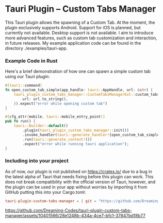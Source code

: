 # Tauri Plugin – Custom Tabs Manager
This Tauri plugin allows the spawning of a Custom Tab. At the moment, the plugin exclusively supports Android. Support for iOS is planned, but currently not available. Desktop support is not available. I aim to introduce more advanced features, such as custom tab customization and interaction, in future releases.
My example application code can be found in the directory ./examples/tauri-app.

### Example Code in Rust
Here's a brief demonstration of how one can spawn a simple custom tab using our Tauri plugin:
```rust
#[tauri::command]
fn open_custom_tab_simple(app_handle: tauri::AppHandle, url: &str) {
    tauri_plugin_custom_tabs_manager::CustomTabsManagerExt::custom_tabs_manager(&app_handle).open_custom_tab_simple(OpenCustomTabSimpleRequest {
        url: url.to_string(),
    }).expect("error while opening custom tab")
}

#[cfg_attr(mobile, tauri::mobile_entry_point)]
pub fn run() {
    tauri::Builder::default()
        .plugin(tauri_plugin_custom_tabs_manager::init())
        .invoke_handler(tauri::generate_handler![open_custom_tab_simple])
        .run(tauri::generate_context!())
        .expect("error while running tauri application");
}
```
### Including into your project
As of now, our plugin is not published on https://crates.io/ due to a bug in the latest alpha of Tauri that needs fixing before this plugin can work. This does not break compatibility with the official version of Tauri, however, and the plugin can be used in your app without worries by importing it from GitHub putting this into your Cargo.toml:
```toml
tauri-plugin-custom-tabs-manager = { git = "https://github.com/Dreaming-Codes/tauri-plugin-custom-tabs-manager"}
```

https://github.com/Dreaming-Codes/tauri-plugin-custom-tabs-manager/assets/10401566/28e1248b-434a-4ce7-bfc1-37847bd18b77
